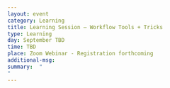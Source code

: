 ```yaml
---
layout: event
category: Learning
title: Learning Session – Workflow Tools + Tricks
type: Learning
day: September TBD
time: TBD
place: Zoom Webinar - Registration forthcoming
additional-msg:
summary:  "
"
---
```

